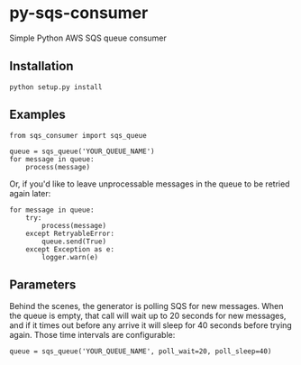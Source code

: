 # py-sqs-consumer

Simple Python AWS SQS queue consumer

## Installation

`python setup.py install`

## Examples

    from sqs_consumer import sqs_queue

    queue = sqs_queue('YOUR_QUEUE_NAME')
    for message in queue:
        process(message)

Or, if you'd like to leave unprocessable messages in the queue to be retried again later:

    for message in queue:
        try:
            process(message)
        except RetryableError:
            queue.send(True)
        except Exception as e:
            logger.warn(e)

## Parameters

Behind the scenes, the generator is polling SQS for new messages. When the queue is empty, that
call will wait up to 20 seconds for new messages, and if it times out before any arrive it will
sleep for 40 seconds before trying again. Those time intervals are configurable:

    queue = sqs_queue('YOUR_QUEUE_NAME', poll_wait=20, poll_sleep=40)
